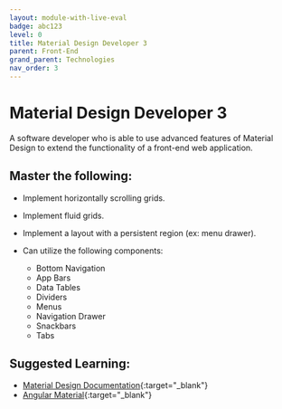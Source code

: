 ```yaml
---
layout: module-with-live-eval
badge: abc123
level: 0
title: Material Design Developer 3
parent: Front-End
grand_parent: Technologies
nav_order: 3
---
```

# Material Design Developer 3

A software developer who is able to use advanced features of Material Design to extend the functionality of a front-end web application.

## Master the following:

- Implement horizontally scrolling grids.
- Implement fluid grids.
- Implement a layout with a persistent region (ex: menu drawer).
- Can utilize the following components:

  - Bottom Navigation
  - App Bars
  - Data Tables
  - Dividers
  - Menus
  - Navigation Drawer
  - Snackbars
  - Tabs

## Suggested Learning:

- [Material Design Documentation](https://material.io/){:target="\_blank"}
- [Angular Material](https://material.angular.io/){:target="\_blank"}

